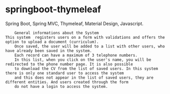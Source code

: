 # springboot-thymeleaf
Spring Boot, Spring MVC, Thymeleaf, Material Design, Javascript.

		General informations about the System		
    This system  registers users on a form with validations and offers the option to upload a document (curriculum).  
		Once saved, the user will be added to a list with other users, who have already been saved in the system. 
		Each record can have a maximum of 3 telephone numbers.  
		In this list, when you click on the user's name, you will be redirected to the phone number page. It is also possible 
		to download the CV from the list of saved users. In this system there is only one standard user to access the system 
		and this does not appear in the list of saved users, they are different entities. And users created through the form 
		do not have a login to access the system. 
